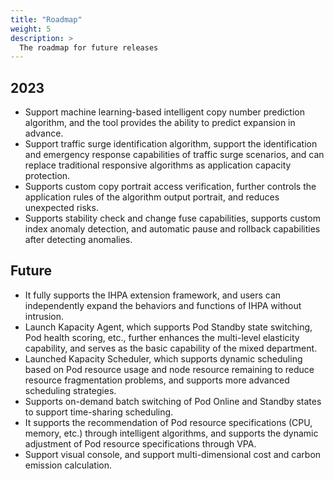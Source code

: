 ```yaml
---
title: "Roadmap"
weight: 5
description: >
  The roadmap for future releases
---
```


## 2023

- Support machine learning-based intelligent copy number prediction algorithm, and the tool provides the ability to
  predict expansion in advance.
- Support traffic surge identification algorithm, support the identification and emergency response capabilities of
  traffic surge scenarios, and can replace traditional responsive algorithms as application capacity protection.
- Supports custom copy portrait access verification, further controls the application rules of the algorithm output
  portrait, and reduces unexpected risks.
- Supports stability check and change fuse capabilities, supports custom index anomaly detection, and automatic pause
  and rollback capabilities after detecting anomalies.

## Future

- It fully supports the IHPA extension framework, and users can independently expand the behaviors and functions of IHPA
  without intrusion.
- Launch Kapacity Agent, which supports Pod Standby state switching, Pod health scoring, etc., further enhances the
  multi-level elasticity capability, and serves as the basic capability of the mixed department.
- Launched Kapacity Scheduler, which supports dynamic scheduling based on Pod resource usage and node resource remaining
  to reduce resource fragmentation problems, and supports more advanced scheduling strategies.
- Supports on-demand batch switching of Pod Online and Standby states to support time-sharing scheduling.
- It supports the recommendation of Pod resource specifications (CPU, memory, etc.) through intelligent algorithms, and
  supports the dynamic adjustment of Pod resource specifications through VPA.
- Support visual console, and support multi-dimensional cost and carbon emission calculation.